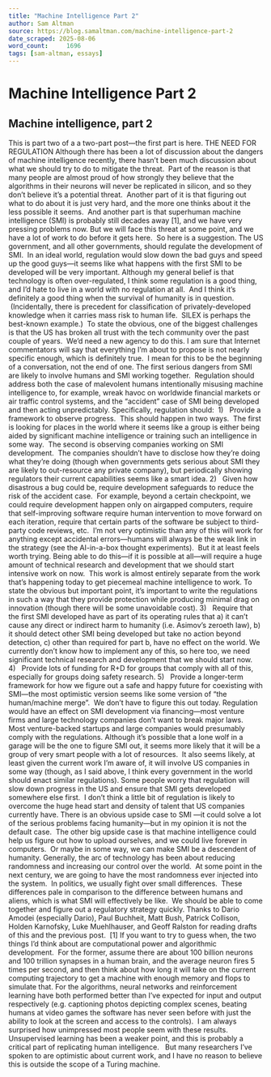 ```yaml
---
title: "Machine Intelligence Part 2"
author: Sam Altman
source: https://blog.samaltman.com/machine-intelligence-part-2
date_scraped: 2025-08-06
word_count:     1696
tags: [sam-altman, essays]
---
```


# Machine Intelligence Part 2

## Machine intelligence, part 2
This is part two of a a two-part post—the first part is here.
THE NEED FOR REGULATION
Although there has been a lot of discussion about the dangers of machine
intelligence recently, there hasn’t been much discussion about what we should
try to do to mitigate the threat. 
Part of the reason is that many people are almost proud of how
strongly they believe that the algorithms in their neurons will never be
replicated in silicon, and so they don’t believe it’s a potential threat.  Another part of it is that figuring out what
to do about it is just very hard, and the more one thinks about it the less
possible it seems.  And another part is
that superhuman machine intelligence (SMI) is probably still decades away [1],
and we have very pressing problems now.
But we will face this threat at some point, and we have a lot of work
to do before it gets here.  So here is a
suggestion.
The US government, and all other governments, should regulate the
development of SMI.  In an ideal world,
regulation would slow down the bad guys and speed up the good guys—it seems
like what happens with the first SMI to be developed will be very important.
Although my general belief is that technology is often over-regulated, I
think some regulation is a good thing, and I’d hate to live in a world with no
regulation at all.  And I think it’s
definitely a good thing when the survival of humanity is in question.  (Incidentally, there is precedent for classification of
privately-developed knowledge when it carries mass risk to human life.  SILEX is perhaps the best-known example.) 
To state the obvious, one of the biggest challenges is that the US has
broken all trust with the tech community over the past couple of years.  We’d need a new agency to do this.
I am sure that Internet commentators will say that everything I’m
about to propose is not nearly specific enough, which is definitely true.  I mean for this to be the beginning of a
conversation, not the end of one.
The first serious dangers from SMI are likely to involve humans and SMI
working together.  Regulation should
address both the case of malevolent humans intentionally misusing machine
intelligence to, for example, wreak havoc on worldwide financial markets or air
traffic control systems, and the “accident” case of SMI being developed and
then acting unpredictably.
Specifically, regulation should: 
1)   Provide a
framework to observe progress.  This
should happen in two ways.  The first is
looking for places in the world where it seems like a group is either being
aided by significant machine intelligence or training such an intelligence in
some way. 
The second
is observing companies working on SMI development.  The companies shouldn’t have to disclose how
they’re doing what they’re doing (though when governments gets serious about
SMI they are likely to out-resource any private company), but periodically
showing regulators their current capabilities seems like a smart idea.
2)   Given how
disastrous a bug could be, require development safeguards to reduce the risk of
the accident case.  For example, beyond a
certain checkpoint, we could require development happen only on airgapped
computers, require that self-improving software require human intervention to
move forward on each iteration, require that certain parts of the software be
subject to third-party code reviews, etc. 
I’m not very optimistic than any of this will work for anything except
accidental errors—humans will always be the weak link in the strategy (see the
AI-in-a-box thought experiments).  But it
at least feels worth trying.
Being able
to do this—if it is possible at all—will require a huge amount of technical
research and development that we should start intensive work on now.  This work is almost entirely separate from
the work that’s happening today to get piecemeal machine intelligence to work.
To state
the obvious but important point, it’s important to write the regulations in
such a way that they provide protection while producing minimal drag on
innovation (though there will be some unavoidable cost).
3)   Require
that the first SMI developed have as part of its operating rules that a) it
can’t cause any direct or indirect harm to humanity (i.e. Asimov’s zeroeth
law), b) it should detect other SMI being developed but take no action beyond
detection, c) other than required for part b, have no effect on the world.
We
currently don’t know how to implement any of this, so here too, we need
significant technical research and development that we should start now. 
4)   Provide lots
of funding for R+D for groups that comply with all of this, especially for
groups doing safety research.
5)   Provide a
longer-term framework for how we figure out a safe and happy future for
coexisting with SMI—the most optimistic version seems like some version of “the
human/machine merge”.  We don’t have to
figure this out today.
Regulation would have an effect on SMI development via financing—most
venture firms and large technology companies don’t want to break major laws.  Most venture-backed startups and large
companies would presumably comply with the regulations.
Although it’s possible that a lone wolf in a garage will be the one to
figure SMI out, it seems more likely that it will be a group of very smart
people with a lot of resources.  It also
seems likely, at least given the current work I’m aware of, it will involve US
companies in some way (though, as I said above, I think every government in the
world should enact similar regulations).
Some people worry that regulation will slow down progress in the US
and ensure that SMI gets developed somewhere else first.  I don’t think a little bit of regulation is
likely to overcome the huge head start and density of talent that US companies
currently have.
There is an obvious upside case to SMI —it could solve a lot of the
serious problems facing humanity—but in my opinion it is not the default case.  The other big upside case is that machine
intelligence could help us figure out how to upload ourselves, and we could
live forever in computers.  Or maybe in
some way, we can make SMI be a descendent of humanity.
Generally, the arc of technology has been about reducing randomness
and increasing our control over the world. 
At some point in the next century, we are going to have the most
randomness ever injected into the system. 
In politics, we usually fight over small differences.  These differences pale in comparison to the
difference between humans and aliens, which is what SMI will effectively be
like.  We should be able to come together
and figure out a regulatory strategy quickly.
Thanks to Dario Amodei
(especially Dario), Paul Buchheit, Matt Bush, Patrick Collison, Holden
Karnofsky, Luke Muehlhauser, and Geoff Ralston for reading drafts of this and
the previous post. 
[1] If you want to try to
guess when, the two things I’d think about are computational power and
algorithmic development.  For the former,
assume there are about 100 billion neurons and 100 trillion synapses in a human
brain, and the average neuron fires 5 times per second, and then think about
how long it will take on the current computing trajectory to get a machine with
enough memory and flops to simulate that. 
For the algorithms, neural
networks and reinforcement learning have both performed better than I’ve expected
for input and output respectively (e.g. captioning photos depicting complex
scenes, beating humans at video games the software has never seen before with
just the ability to look at the screen and access to the controls).  I am always surprised how unimpressed most
people seem with these results. 
Unsupervised learning has been a weaker point, and this is probably a
critical part of replicating human intelligence.   But many researchers I’ve spoken to are
optimistic about current work, and I have no reason to believe this is outside
the scope of a Turing machine.
